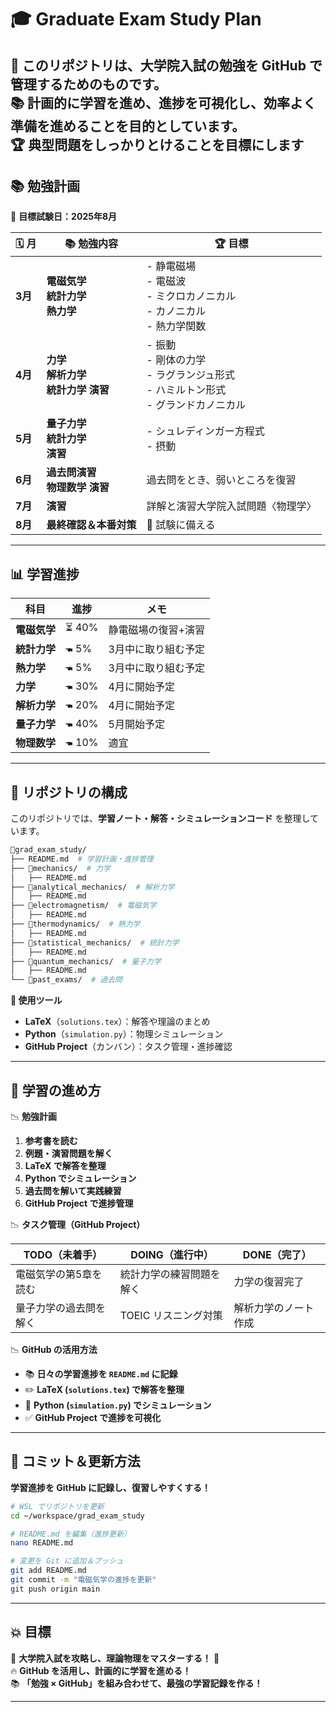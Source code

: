 # 🎓 Graduate Exam Study Plan

🚀 **このリポジトリは、大学院入試の勉強を GitHub で管理するためのものです。**  
📚 **計画的に学習を進め、進捗を可視化し、効率よく準備を進めることを目的としています。**  
🏆 **典型問題をしっかりとけることを目標にします**  
---

## **📚 勉強計画**
📅 **目標試験日：2025年8月**  

| 🗓 月 | 📚 勉強内容 | 🏆 目標 |
|----------|--------------|--------|
| **3月** | **電磁気学** <br> **統計力学** <br> **熱力学**  | - 静電磁場 <br> - 電磁波 <br> - ミクロカノニカル <br> - カノニカル <br> - 熱力学関数  |
| **4月** | **力学** <br> **解析力学** <br> **統計力学** **演習**  | - 振動 <br> - 剛体の力学 <br> - ラグランジュ形式 <br> - ハミルトン形式 <br> - グランドカノニカル |
| **5月** | **量子力学** <br> **統計力学** <br> **演習** | - シュレディンガー方程式 <br> - 摂動 |
| **6月** | **過去問演習** <br> **物理数学** **演習**| 過去問をとき、弱いところを復習 |
| **7月** | **演習** | 詳解と演習大学院入試問題〈物理学〉 |
| **8月** | **最終確認＆本番対策** | 🎯 試験に備える |

---

## **📊 学習進捗**

| 科目 | 進捗 | メモ |
|---------|---------|-------|
| **電磁気学**|⏳ 40%  | 静電磁場の復習+演習 |
| **統計力学** | 🖜 5%  | 3月中に取り組む予定 |
| **熱力学** | 🖜 5%    | 3月中に取り組む予定 |
| **力学**    | 🖜 30%  | 4月に開始予定 |
| **解析力学** | 🖜 20%  | 4月に開始予定 |
| **量子力学** | 🖜 40%  | 5月開始予定 |
| **物理数学** | 🖜 10%  | 適宜 |

---

## **📂 リポジトリの構成**

このリポジトリでは、**学習ノート・解答・シミュレーションコード** を整理しています。

```sh
📂grad_exam_study/
├── README.md  # 学習計画・進捗管理
├── 📂mechanics/  # 力学
│   ├── README.md
├── 📂analytical_mechanics/  # 解析力学
│   ├── README.md
├── 📂electromagnetism/  # 電磁気学
│   ├── README.md
├── 📂thermodynamics/  # 熱力学
│   ├── README.md
├── 📂statistical_mechanics/  # 統計力学
│   ├── README.md
├── 📂quantum_mechanics/  # 量子力学
│   ├── README.md
└── 📂past_exams/  # 過去問
```

**📝 使用ツール**
- **LaTeX**（`solutions.tex`）：解答や理論のまとめ
- **Python**（`simulation.py`）：物理シミュレーション
- **GitHub Project**（カンバン）：タスク管理・進捗確認

---

## **🎯 学習の進め方**

📉 **勉強計画**
1. **参考書を読む**
2. **例題・演習問題を解く**
3. **LaTeX で解答を整理**
4. **Python でシミュレーション**
5. **過去問を解いて実践練習**
6. **GitHub Project で進捗管理**

📉 **タスク管理（GitHub Project）**

| **TODO（未着手）** | **DOING（進行中）** | **DONE（完了）** |
|------------------|------------------|------------------|
| 電磁気学の第5章を読む | 統計力学の練習問題を解く | 力学の復習完了 |
| 量子力学の過去問を解く | TOEIC リスニング対策 | 解析力学のノート作成 |

📉 **GitHub の活用方法**
- 📚 **日々の学習進捗を `README.md` に記録**
- ✏️ **LaTeX (`solutions.tex`) で解答を整理**
- 🔬 **Python (`simulation.py`) でシミュレーション**
- ✅ **GitHub Project で進捗を可視化**

---

## **🚀 コミット＆更新方法**

**学習進捗を GitHub に記録し、復習しやすくする！**
```sh
# WSL でリポジトリを更新
cd ~/workspace/grad_exam_study

# README.md を編集（進捗更新）
nano README.md

# 変更を Git に追加＆プッシュ
git add README.md
git commit -m "電磁気学の進捗を更新"
git push origin main
```

---

## **💥 目標**

🎯 **大学院入試を攻略し、理論物理をマスターする！** 🚀  
🔥 **GitHub を活用し、計画的に学習を進める！**  
📚 **「勉強 × GitHub」を組み合わせて、最強の学習記録を作る！**  

---



